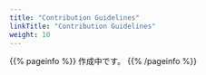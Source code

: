 ```yaml
---
title: "Contribution Guidelines"
linkTitle: "Contribution Guidelines"
weight: 10
---
```


{{% pageinfo %}}
作成中です。
{{% /pageinfo %}}
